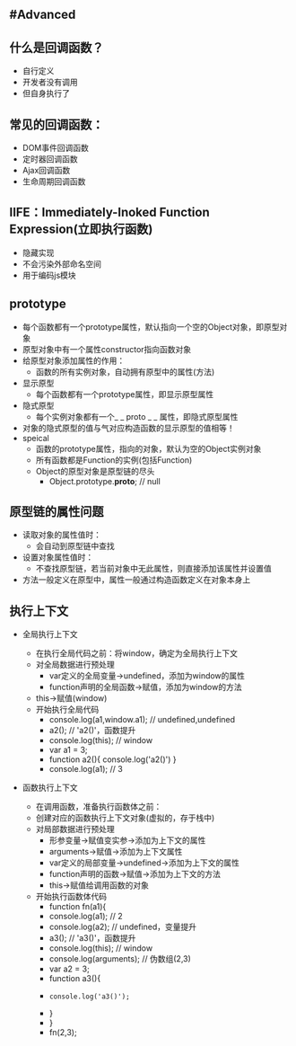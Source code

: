 #Advanced
---
什么是回调函数？
---
* 自行定义
* 开发者没有调用
* 但自身执行了

常见的回调函数：
---
* DOM事件回调函数
* 定时器回调函数
* Ajax回调函数
* 生命周期回调函数

IIFE：Immediately-Inoked Function Expression(立即执行函数)
---
* 隐藏实现
* 不会污染外部命名空间
* 用于编码js模块

prototype
---
* 每个函数都有一个prototype属性，默认指向一个空的Object对象，即原型对象
* 原型对象中有一个属性constructor指向函数对象
* 给原型对象添加属性的作用：
   * 函数的所有实例对象，自动拥有原型中的属性(方法)
* 显示原型
   * 每个函数都有一个prototype属性，即显示原型属性
* 隐式原型
   * 每个实例对象都有一个_ _ proto _ _ 属性，即隐式原型属性
* 对象的隐式原型的值与气对应构造函数的显示原型的值相等！
* speical
   * 函数的prototype属性，指向的对象，默认为空的Object实例对象
   * 所有函数都是Function的实例(包括Function)
   * Object的原型对象是原型链的尽头
      * Object.prototype.__proto__; // null

原型链的属性问题
---
* 读取对象的属性值时：
  * 会自动到原型链中查找
* 设置对象属性值时：
  * 不查找原型链，若当前对象中无此属性，则直接添加该属性并设置值
* 方法一般定义在原型中，属性一般通过构造函数定义在对象本身上  

执行上下文
---
* 全局执行上下文
  * 在执行全局代码之前：将window，确定为全局执行上下文
  * 对全局数据进行预处理
    * var定义的全局变量->undefined，添加为window的属性
    * function声明的全局函数->赋值，添加为window的方法
  * this->赋值(window)
  * 开始执行全局代码
    * console.log(a1,window.a1);  // undefined,undefined
    * a2();                       // 'a2()'，函数提升
    * console.log(this);          // window
    * var a1 = 3;
    * function a2(){ console.log('a2()') }
    * console.log(a1);            // 3

* 函数执行上下文
  * 在调用函数，准备执行函数体之前：
  * 创建对应的函数执行上下文对象(虚拟的，存于栈中)
  * 对局部数据进行预处理
    * 形参变量->赋值变实参->添加为上下文的属性
    * arguments->赋值->添加为上下文属性
    * var定义的局部变量->undefined->添加为上下文的属性
    * function声明的函数->赋值->添加为上下文的方法
    * this->赋值给调用函数的对象
  * 开始执行函数体代码
    * function fn(a1){
    *   console.log(a1);          // 2
    *   console.log(a2);          // undefined，变量提升
    *   a3();                     // 'a3()'，函数提升
    *   console.log(this);        // window
    *   console.log(arguments);   // 伪数组(2,3)
    *   var a2 = 3;
    *   function a3(){
    *     console.log('a3()');
    *   }
    * }
    * fn(2,3);    

